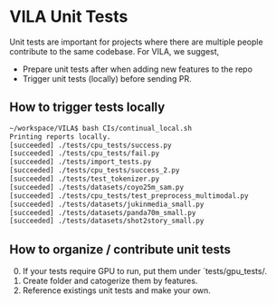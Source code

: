 # VILA Unit Tests

Unit tests are important for projects where there are multiple people contribute to the same codebase. For VILA, we suggest,

- Prepare unit tests after when adding new features to the repo
- Trigger unit tests (locally) before sending PR.

## How to trigger tests locally

```bash
~/workspace/VILA$ bash CIs/continual_local.sh
Printing reports locally.
[succeeded] ./tests/cpu_tests/success.py
[succeeded] ./tests/cpu_tests/fail.py
[succeeded] ./tests/import_tests.py
[succeeded] ./tests/cpu_tests/success_2.py
[succeeded] ./tests/test_tokenizer.py
[succeeded] ./tests/datasets/coyo25m_sam.py
[succeeded] ./tests/cpu_tests/test_preprocess_multimodal.py
[succeeded] ./tests/datasets/jukinmedia_small.py
[succeeded] ./tests/datasets/panda70m_small.py
[succeeded] ./tests/datasets/shot2story_small.py
```

## How to organize / contribute unit tests

0. If your tests require GPU to run, put them under \`tests/gpu_tests/.
1. Create folder and catogerize them by features.
1. Reference existings unit tests and make your own.
